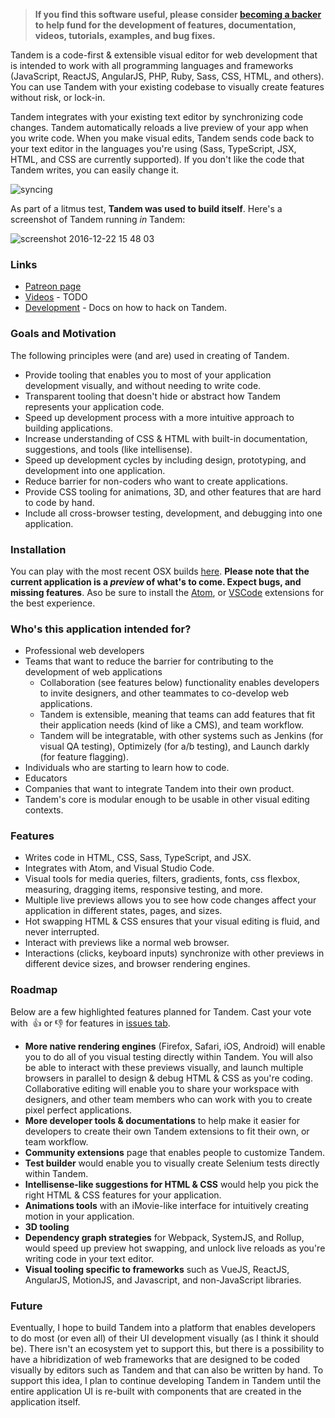 <!--[![Build Status](https://travis-ci.com/crcn/tandem.svg?token=36W5GEcyRPyiCuMVDHBJ&branch=master)](https://travis-ci.com/crcn/tandem) -->

> **If you find this software useful, please consider [becoming a backer](https://www.patreon.com/crcn) to help fund for the development of features, documentation, videos, tutorials, examples, and bug fixes.** 

Tandem is a code-first & extensible visual editor for web development that is intended to work with all programming languages and frameworks (JavaScript, ReactJS, AngularJS, PHP, Ruby, Sass, CSS, HTML, and others). You can use Tandem with your existing codebase to visually create features without risk, or lock-in. 

Tandem integrates with your existing text editor by synchronizing code changes. Tandem automatically reloads a live preview of your app when you write code. When you make visual edits, Tandem sends code back to your text editor in the languages you're using (Sass, TypeScript, JSX, HTML, and CSS are currently supported). If you don't like the code that Tandem writes, you can easily change it.

![syncing](https://cloud.githubusercontent.com/assets/757408/21443430/c412ff9a-c86a-11e6-9e36-71df05a94ea0.gif)

As part of a litmus test, **Tandem was used to build itself**. Here's a screenshot of Tandem running *in* Tandem:

![screenshot 2016-12-22 15 48 03](https://cloud.githubusercontent.com/assets/757408/22388273/ce17a5e0-e4ad-11e6-9327-7d7ba3dc95bf.png)


### Links

- [Patreon page](https://www.patreon.com/crcn)
- [Videos](youtube-channel-here) - TODO
- [Development](./docs/development) - Docs on how to hack on Tandem.


### Goals and Motivation

The following principles were (and are) used in creating of Tandem. 

- Provide tooling that enables you to most of your application development visually, and without needing to write code.
- Transparent tooling that doesn't hide or abstract how Tandem represents your application code.
- Speed up development process with a more intuitive approach to building applications.
- Increase understanding of CSS & HTML with built-in documentation, suggestions, and tools (like intellisense).
- Speed up development cycles by including design, prototyping, and development into one application.
- Reduce barrier for non-coders who want to create applications.
- Provide CSS tooling for animations, 3D, and other features that are hard to code by hand.
- Include all cross-browser testing, development, and debugging into one application.


### Installation

You can play with the most recent OSX builds [here](https://www.dropbox.com/sh/k9eqwmksv0655ss/AABQyfP5xWf4nbynRm0-OxKJa?dl=0). **Please note that the current application is a *preview* of what's to come. Expect bugs, and missing features**. Aso be sure
to install the [Atom](https://atom.io/packages/atom-tandem-extension), or [VSCode](https://marketplace.visualstudio.com/items?itemName=tandemcode.tandem-vscode-extension) extensions for the best experience.


### Who's this application intended for?

- Professional web developers 
- Teams that want to reduce the barrier for contributing to the development of web applications
  - Collaboration (see features below) functionality enables developers to invite designers, and other teammates to co-develop web applications.
  - Tandem is extensible, meaning that teams can add features that fit their application needs (kind of like a CMS), and team workflow.
  - Tandem will be integratable,  with other systems such as Jenkins (for visual QA testing), Optimizely (for a/b testing), and Launch darkly (for feature flagging).
- Individuals who are starting to learn how to code.
- Educators
- Companies that want to integrate Tandem into their own product. 
- Tandem's core is modular enough to be usable in other visual editing contexts.

### Features

- Writes code in HTML, CSS, Sass, TypeScript, and JSX.
- Integrates with Atom, and Visual Studio Code.
- Visual tools for media queries, filters, gradients, fonts, css flexbox, measuring, dragging items, responsive testing, and more.
- Multiple live previews allows you to see how code changes affect your application in different states, pages, and sizes.
- Hot swapping HTML & CSS ensures that your visual editing is fluid, and never interrupted.
- Interact with previews like a normal web browser. 
- Interactions (clicks, keyboard inputs) synchronize with other previews in different device sizes, and browser rendering engines.


### Roadmap

Below are a few highlighted features planned for Tandem. Cast your vote with  👍 or 👎 for features in [issues tab](tandemcode/tandem/issues?q=is%3Aopen+is%3Aissue+label%3AFeature).

- **More native rendering engines** (Firefox, Safari, iOS, Android) will enable you to do all of you visual testing directly within Tandem. You will also be able to interact with these previews visually, and launch multiple browsers in parallel to design & debug HTML & CSS as you're coding.
Collaborative editing will enable you to share your workspace with designers, and other team members who can work with you to create pixel perfect applications.
- **More developer tools & documentations** to help make it easier for developers to create their own Tandem extensions to fit their own, or team workflow.
- **Community extensions** page that enables people to customize Tandem.
- **Test builder** would enable you to visually create Selenium tests directly within Tandem.
- **Intellisense-like suggestions for HTML & CSS** would help you pick the right HTML & CSS features for your application.
- **Animations tools** with an iMovie-like interface for intuitively creating motion in your application.
- **3D tooling**
- **Dependency graph strategies** for Webpack, SystemJS, and Rollup, would speed up preview hot swapping, and unlock live reloads as you're writing code in your text editor.
- **Visual tooling specific to frameworks** such as VueJS, ReactJS, AngularJS, MotionJS, and Javascript, and non-JavaScript libraries.

### Future

Eventually, I hope to build Tandem into a platform that enables developers to do most (or even all) of their UI development visually (as I think it should be). There isn't an ecosystem
yet to support this, but there is a possibility to have a hibridization of web frameworks that are designed to be coded visually by editors such as Tandem and that can also be written by hand. 
To support this idea, I plan to continue developing Tandem in Tandem until the entire application UI is re-built with components that are created in the application itself. 
